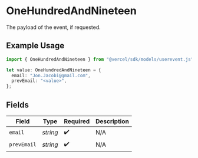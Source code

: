 # OneHundredAndNineteen

The payload of the event, if requested.

## Example Usage

```typescript
import { OneHundredAndNineteen } from "@vercel/sdk/models/userevent.js";

let value: OneHundredAndNineteen = {
  email: "Jon.Jacobi@gmail.com",
  prevEmail: "<value>",
};
```

## Fields

| Field              | Type               | Required           | Description        |
| ------------------ | ------------------ | ------------------ | ------------------ |
| `email`            | *string*           | :heavy_check_mark: | N/A                |
| `prevEmail`        | *string*           | :heavy_check_mark: | N/A                |